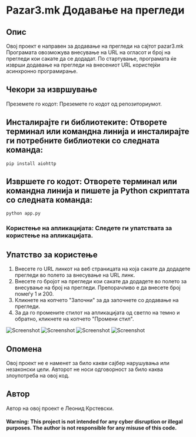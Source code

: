 # Pazar3.mk Додавање на прегледи

## Опис

Овој проект е направен за додавање на прегледи на сајтот pazar3.mk
Програмата овозможува внесување на URL на огласот и број на прегледи кои сакате да се додадат. По стартување, програмата ќе изврши додавање на прегледи на внесениот URL користејќи асинхронно програмирање.

## Чекори за извршување
Преземете го кодот: Преземете го кодот од репозиториумот.

## Инсталирајте ги библиотеките: Отворете терминал или командна линија и инсталирајте ги потребните библиотеки со следната команда:
```pip install aiohttp ```

## Извршете го кодот: Отворете терминал или командна линија и пишете ја Python скриптата со следната команда:
```python app.py ```

### Користење на апликацијата: Следете ги упатствата за користење на апликацијата.

## Упатство за користење

1. Внесете го URL линкот на веб страницата на која сакате да додадете прегледи во полето за внесување на URL линк.
2. Внесете го бројот на прегледи кои сакате да додадете во полето за внесување на број на прегледи. Препорачливо е да внесете број помеѓу 1 и 200.
3. Кликнете на копчето "Започни" за да започнете со додавање на прегледи.
4. За да го промените стилот на апликацијата од светло на темно и обратно, кликнете на копчето "Промени стил".

![Screenshot](1.png)
![Screenshot](2.png)
![Screenshot](3.png)
![Screenshot](4.png)


## Опомена

Овој проект не е наменет за било какви сајбер нарушувања или незаконски цели. Авторот не носи одговорност за било каква злоупотреба на овој код.

## Автор

Автор на овој проект е Леонид Крстевски.

#### Warning: This project is not intended for any cyber disruption or illegal purposes. The author is not responsible for any misuse of this code.

